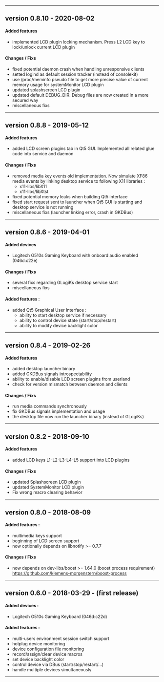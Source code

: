 
---

## version 0.8.10 - 2020-08-02
#### Added features
 * implemented LCD plugin locking mechanism. Press L2 LCD key to
   lock/unlock current LCD plugin

#### Changes / Fixs
 * fixed potential daemon crash when handling unresponsive clients
 * setted logind as default session tracker (instead of consolekit)
 * use /proc/meminfo pseudo file to get more precise value
   of current memory usage for systemMonitor LCD plugin
 * updated splashscreen LCD plugin
 * updated default DEBUG_DIR. Debug files are now created in a more
   secured way
 * miscellaneous fixs

---

## version 0.8.8 - 2019-05-12
#### Added features
 * added LCD screen plugins tab in Qt5 GUI. Implemented all related
   glue code into service and daemon

#### Changes / Fixs
 * removed media key events old implementation. Now simulate XF86 media
   events by linking desktop service to following X11 libraries :
	- x11-libs/libX11
	- x11-libs/libXtst
 * fixed potential memory leaks when building Qt5 interface
 * fixed start request sent to launcher when Qt5 GUI is starting and
   desktop service is not running
 * miscellaneous fixs (launcher linking error, crash in GKDBus)

---

## version 0.8.6 - 2019-04-01
#### Added devices
 * Logitech G510s Gaming Keyboard with onboard audio enabled (046d:c22e)

#### Changes / Fixs
 * several fixs regarding GLogiKs desktop service start
 * miscellaneous fixs

#### Added features :
 * added Qt5 Graphical User Interface :
	- ability to start desktop service if necessary
	- ability to control device state (start/stop/restart)
	- ability to modify device backlight color

---

## version 0.8.4 - 2019-02-26
#### Added features
 * added desktop launcher binary
 * added GKDBus signals introspectability
 * ability to enable/disable LCD screen plugins from userland
 * check for version mismatch between daemon and clients

#### Changes / Fixs
 * run media commands synchronously
 * fix GKDBus signals implementation and usage
 * the desktop file now run the launcher binary (instead of GLogiKs)

---

## version 0.8.2 - 2018-09-10
#### Added features
 * added LCD keys L1-L2-L3-L4-L5 support into LCD plugins

#### Changes / Fixs
 * updated Splashscreen LCD plugin
 * updated SystemMonitor LCD plugin
 * Fix wrong macro clearing behavior

---

## version 0.8.0 - 2018-08-09
#### Added features :
 * multimedia keys support
 * beginning of LCD screen support
 * now optionally depends on libnotify >= 0.7.7

#### Changes / Fixs
 * now depends on dev-libs/boost >= 1.64.0 (boost process requirement)\
   https://github.com/klemens-morgenstern/boost-process

---

## version 0.6.0 - 2018-03-29 - (first release)
#### Added devices :
 * Logitech G510s Gaming Keyboard (046d:c22d)

#### Added features :
 * multi-users environment session switch support
 * hotplug device monitoring
 * device configuration file monitoring
 * record/assign/clear device macros
 * set device backlight color
 * control device via DBus (start/stop/restart/...)
 * handle multiple devices simultaneously

---

